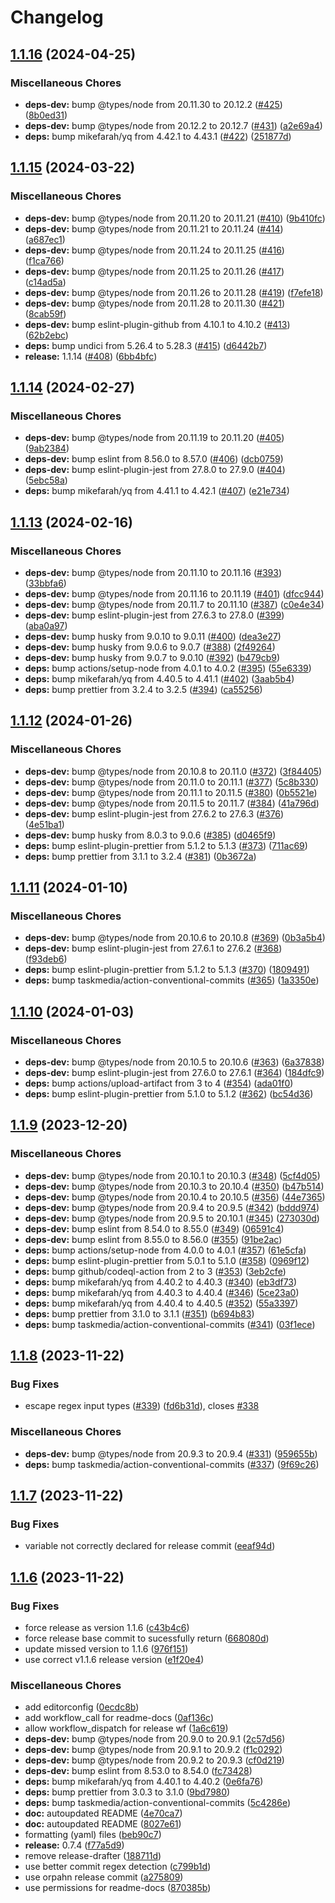 # Changelog

## [1.1.16](https://github.com/taskmedia/action-conventional-commits/compare/v1.1.15...v1.1.16) (2024-04-25)


### Miscellaneous Chores

* **deps-dev:** bump @types/node from 20.11.30 to 20.12.2 ([#425](https://github.com/taskmedia/action-conventional-commits/issues/425)) ([8b0ed31](https://github.com/taskmedia/action-conventional-commits/commit/8b0ed3118b233a8c386b9ebac6bf9c960ee922b1))
* **deps-dev:** bump @types/node from 20.12.2 to 20.12.7 ([#431](https://github.com/taskmedia/action-conventional-commits/issues/431)) ([a2e69a4](https://github.com/taskmedia/action-conventional-commits/commit/a2e69a4ca5ee18ca963cbeddbeea4fce834fa72d))
* **deps:** bump mikefarah/yq from 4.42.1 to 4.43.1 ([#422](https://github.com/taskmedia/action-conventional-commits/issues/422)) ([251877d](https://github.com/taskmedia/action-conventional-commits/commit/251877d715cb394254ce3daf3661befd174e062e))

## [1.1.15](https://github.com/taskmedia/action-conventional-commits/compare/v1.1.14...v1.1.15) (2024-03-22)


### Miscellaneous Chores

* **deps-dev:** bump @types/node from 20.11.20 to 20.11.21 ([#410](https://github.com/taskmedia/action-conventional-commits/issues/410)) ([9b410fc](https://github.com/taskmedia/action-conventional-commits/commit/9b410fcc59d08fd715a25206be3d5b140f0e9cde))
* **deps-dev:** bump @types/node from 20.11.21 to 20.11.24 ([#414](https://github.com/taskmedia/action-conventional-commits/issues/414)) ([a687ec1](https://github.com/taskmedia/action-conventional-commits/commit/a687ec1772ecc0eb36c04843fd183f846675c6e0))
* **deps-dev:** bump @types/node from 20.11.24 to 20.11.25 ([#416](https://github.com/taskmedia/action-conventional-commits/issues/416)) ([f1ca766](https://github.com/taskmedia/action-conventional-commits/commit/f1ca766cf3e7db63b637393e724ab2abc7856bb5))
* **deps-dev:** bump @types/node from 20.11.25 to 20.11.26 ([#417](https://github.com/taskmedia/action-conventional-commits/issues/417)) ([c14ad5a](https://github.com/taskmedia/action-conventional-commits/commit/c14ad5a3b630dc0cf06ca174e45584d0235c6cd5))
* **deps-dev:** bump @types/node from 20.11.26 to 20.11.28 ([#419](https://github.com/taskmedia/action-conventional-commits/issues/419)) ([f7efe18](https://github.com/taskmedia/action-conventional-commits/commit/f7efe1823fe20655c116e1f2eac7c11dda5a5bbb))
* **deps-dev:** bump @types/node from 20.11.28 to 20.11.30 ([#421](https://github.com/taskmedia/action-conventional-commits/issues/421)) ([8cab59f](https://github.com/taskmedia/action-conventional-commits/commit/8cab59fd8e65e0f6c99743b460417c206e15d7e2))
* **deps-dev:** bump eslint-plugin-github from 4.10.1 to 4.10.2 ([#413](https://github.com/taskmedia/action-conventional-commits/issues/413)) ([62b2ebc](https://github.com/taskmedia/action-conventional-commits/commit/62b2ebc978e6b4a5d01bef5f39dc0134970c0a33))
* **deps:** bump undici from 5.26.4 to 5.28.3 ([#415](https://github.com/taskmedia/action-conventional-commits/issues/415)) ([d6442b7](https://github.com/taskmedia/action-conventional-commits/commit/d6442b727b5cf7f6183bebe5c10f3b6d9d6e8eec))
* **release:** 1.1.14 ([#408](https://github.com/taskmedia/action-conventional-commits/issues/408)) ([6bb4bfc](https://github.com/taskmedia/action-conventional-commits/commit/6bb4bfcf45a940186e8436b8a0465d4d3361a55f))

## [1.1.14](https://github.com/taskmedia/action-conventional-commits/compare/v1.1.13...v1.1.14) (2024-02-27)


### Miscellaneous Chores

* **deps-dev:** bump @types/node from 20.11.19 to 20.11.20 ([#405](https://github.com/taskmedia/action-conventional-commits/issues/405)) ([9ab2384](https://github.com/taskmedia/action-conventional-commits/commit/9ab2384b36a2b4e7f92e7b4f192b81ab81c955c5))
* **deps-dev:** bump eslint from 8.56.0 to 8.57.0 ([#406](https://github.com/taskmedia/action-conventional-commits/issues/406)) ([dcb0759](https://github.com/taskmedia/action-conventional-commits/commit/dcb0759ae49ee83f23c43f628927cf9816346e1b))
* **deps-dev:** bump eslint-plugin-jest from 27.8.0 to 27.9.0 ([#404](https://github.com/taskmedia/action-conventional-commits/issues/404)) ([5ebc58a](https://github.com/taskmedia/action-conventional-commits/commit/5ebc58a35636a57c84fe1b0a2816dfc5ab1a4430))
* **deps:** bump mikefarah/yq from 4.41.1 to 4.42.1 ([#407](https://github.com/taskmedia/action-conventional-commits/issues/407)) ([e21e734](https://github.com/taskmedia/action-conventional-commits/commit/e21e734dadafd9be74c2e4848a178cb779a9ad50))

## [1.1.13](https://github.com/taskmedia/action-conventional-commits/compare/v1.1.12...v1.1.13) (2024-02-16)


### Miscellaneous Chores

* **deps-dev:** bump @types/node from 20.11.10 to 20.11.16 ([#393](https://github.com/taskmedia/action-conventional-commits/issues/393)) ([33bbfa6](https://github.com/taskmedia/action-conventional-commits/commit/33bbfa602fd660349b7d957136bffafacd828d51))
* **deps-dev:** bump @types/node from 20.11.16 to 20.11.19 ([#401](https://github.com/taskmedia/action-conventional-commits/issues/401)) ([dfcc944](https://github.com/taskmedia/action-conventional-commits/commit/dfcc944194c3014c9c6329e83da2d4a2b3733653))
* **deps-dev:** bump @types/node from 20.11.7 to 20.11.10 ([#387](https://github.com/taskmedia/action-conventional-commits/issues/387)) ([c0e4e34](https://github.com/taskmedia/action-conventional-commits/commit/c0e4e34232521c2f63d09f6c43ac32ecf938f10e))
* **deps-dev:** bump eslint-plugin-jest from 27.6.3 to 27.8.0 ([#399](https://github.com/taskmedia/action-conventional-commits/issues/399)) ([aba0a97](https://github.com/taskmedia/action-conventional-commits/commit/aba0a9710b30057a7bd8257cf3e598b617833cde))
* **deps-dev:** bump husky from 9.0.10 to 9.0.11 ([#400](https://github.com/taskmedia/action-conventional-commits/issues/400)) ([dea3e27](https://github.com/taskmedia/action-conventional-commits/commit/dea3e2741b541a0606694efab946f1cce65bed7f))
* **deps-dev:** bump husky from 9.0.6 to 9.0.7 ([#388](https://github.com/taskmedia/action-conventional-commits/issues/388)) ([2f49264](https://github.com/taskmedia/action-conventional-commits/commit/2f49264b382ded0a0b37074f03656baed73768d0))
* **deps-dev:** bump husky from 9.0.7 to 9.0.10 ([#392](https://github.com/taskmedia/action-conventional-commits/issues/392)) ([b479cb9](https://github.com/taskmedia/action-conventional-commits/commit/b479cb9d53e121479ed1b5fec1353278d2f34fd7))
* **deps:** bump actions/setup-node from 4.0.1 to 4.0.2 ([#395](https://github.com/taskmedia/action-conventional-commits/issues/395)) ([55e6339](https://github.com/taskmedia/action-conventional-commits/commit/55e6339529cace3559b9e50ce6d442d68686f86c))
* **deps:** bump mikefarah/yq from 4.40.5 to 4.41.1 ([#402](https://github.com/taskmedia/action-conventional-commits/issues/402)) ([3aab5b4](https://github.com/taskmedia/action-conventional-commits/commit/3aab5b419a0880df12f8382909800d603a10165f))
* **deps:** bump prettier from 3.2.4 to 3.2.5 ([#394](https://github.com/taskmedia/action-conventional-commits/issues/394)) ([ca55256](https://github.com/taskmedia/action-conventional-commits/commit/ca5525623ac5a0e798b0e8131e9d0d9f05e2f978))

## [1.1.12](https://github.com/taskmedia/action-conventional-commits/compare/v1.1.11...v1.1.12) (2024-01-26)


### Miscellaneous Chores

* **deps-dev:** bump @types/node from 20.10.8 to 20.11.0 ([#372](https://github.com/taskmedia/action-conventional-commits/issues/372)) ([3f84405](https://github.com/taskmedia/action-conventional-commits/commit/3f84405537991963d352aa02fb538348aeccbf37))
* **deps-dev:** bump @types/node from 20.11.0 to 20.11.1 ([#377](https://github.com/taskmedia/action-conventional-commits/issues/377)) ([5c8b330](https://github.com/taskmedia/action-conventional-commits/commit/5c8b3303b291a664a068661568e23938a3e8752b))
* **deps-dev:** bump @types/node from 20.11.1 to 20.11.5 ([#380](https://github.com/taskmedia/action-conventional-commits/issues/380)) ([0b5521e](https://github.com/taskmedia/action-conventional-commits/commit/0b5521e43f90276c1c72bdd5539e5545c11854d8))
* **deps-dev:** bump @types/node from 20.11.5 to 20.11.7 ([#384](https://github.com/taskmedia/action-conventional-commits/issues/384)) ([41a796d](https://github.com/taskmedia/action-conventional-commits/commit/41a796d79f6da10e3d349b34833b691608b18f55))
* **deps-dev:** bump eslint-plugin-jest from 27.6.2 to 27.6.3 ([#376](https://github.com/taskmedia/action-conventional-commits/issues/376)) ([4e51ba1](https://github.com/taskmedia/action-conventional-commits/commit/4e51ba1ba72d0adcf6d2883c354bc2ff4a08fe90))
* **deps-dev:** bump husky from 8.0.3 to 9.0.6 ([#385](https://github.com/taskmedia/action-conventional-commits/issues/385)) ([d0465f9](https://github.com/taskmedia/action-conventional-commits/commit/d0465f9bd6b5388a39a603241d1092163fde385f))
* **deps:** bump eslint-plugin-prettier from 5.1.2 to 5.1.3 ([#373](https://github.com/taskmedia/action-conventional-commits/issues/373)) ([711ac69](https://github.com/taskmedia/action-conventional-commits/commit/711ac69a1b4a2187dfbc4383d3a44c6a5eca1bb9))
* **deps:** bump prettier from 3.1.1 to 3.2.4 ([#381](https://github.com/taskmedia/action-conventional-commits/issues/381)) ([0b3672a](https://github.com/taskmedia/action-conventional-commits/commit/0b3672a089e27371f450a82fb8537925df2ad3e7))

## [1.1.11](https://github.com/taskmedia/action-conventional-commits/compare/v1.1.10...v1.1.11) (2024-01-10)


### Miscellaneous Chores

* **deps-dev:** bump @types/node from 20.10.6 to 20.10.8 ([#369](https://github.com/taskmedia/action-conventional-commits/issues/369)) ([0b3a5b4](https://github.com/taskmedia/action-conventional-commits/commit/0b3a5b4b0c224f613699a003c4184879b7a18d31))
* **deps-dev:** bump eslint-plugin-jest from 27.6.1 to 27.6.2 ([#368](https://github.com/taskmedia/action-conventional-commits/issues/368)) ([f93deb6](https://github.com/taskmedia/action-conventional-commits/commit/f93deb662a2f020df9434a9dbabf81c28773ff93))
* **deps:** bump eslint-plugin-prettier from 5.1.2 to 5.1.3 ([#370](https://github.com/taskmedia/action-conventional-commits/issues/370)) ([1809491](https://github.com/taskmedia/action-conventional-commits/commit/180949151b3f8a2bf502406afbadb5c8631462f8))
* **deps:** bump taskmedia/action-conventional-commits ([#365](https://github.com/taskmedia/action-conventional-commits/issues/365)) ([1a3350e](https://github.com/taskmedia/action-conventional-commits/commit/1a3350eda1b2dad913cb50256d0b15d7cb166b36))

## [1.1.10](https://github.com/taskmedia/action-conventional-commits/compare/v1.1.9...v1.1.10) (2024-01-03)


### Miscellaneous Chores

* **deps-dev:** bump @types/node from 20.10.5 to 20.10.6 ([#363](https://github.com/taskmedia/action-conventional-commits/issues/363)) ([6a37838](https://github.com/taskmedia/action-conventional-commits/commit/6a37838ea55039010a9ddb44860cd612d2249fa1))
* **deps-dev:** bump eslint-plugin-jest from 27.6.0 to 27.6.1 ([#364](https://github.com/taskmedia/action-conventional-commits/issues/364)) ([184dfc9](https://github.com/taskmedia/action-conventional-commits/commit/184dfc995c7e59c8ba4c76ce15a2a192e91ea0fb))
* **deps:** bump actions/upload-artifact from 3 to 4 ([#354](https://github.com/taskmedia/action-conventional-commits/issues/354)) ([ada01f0](https://github.com/taskmedia/action-conventional-commits/commit/ada01f0bd722f2ec8e6f184bf5d5443726b098f0))
* **deps:** bump eslint-plugin-prettier from 5.1.0 to 5.1.2 ([#362](https://github.com/taskmedia/action-conventional-commits/issues/362)) ([bc54d36](https://github.com/taskmedia/action-conventional-commits/commit/bc54d36263f292449f3421f134d7a8c12fbf181b))

## [1.1.9](https://github.com/taskmedia/action-conventional-commits/compare/v1.1.8...v1.1.9) (2023-12-20)


### Miscellaneous Chores

* **deps-dev:** bump @types/node from 20.10.1 to 20.10.3 ([#348](https://github.com/taskmedia/action-conventional-commits/issues/348)) ([5cf4d05](https://github.com/taskmedia/action-conventional-commits/commit/5cf4d053fc4e0997267e43df3f4add4fe1de16ed))
* **deps-dev:** bump @types/node from 20.10.3 to 20.10.4 ([#350](https://github.com/taskmedia/action-conventional-commits/issues/350)) ([b47b514](https://github.com/taskmedia/action-conventional-commits/commit/b47b514eedbbc45422cde4ac416f610b95ea922b))
* **deps-dev:** bump @types/node from 20.10.4 to 20.10.5 ([#356](https://github.com/taskmedia/action-conventional-commits/issues/356)) ([44e7365](https://github.com/taskmedia/action-conventional-commits/commit/44e7365846ceba4696ca1ff6a12b6d8e2ac35c8c))
* **deps-dev:** bump @types/node from 20.9.4 to 20.9.5 ([#342](https://github.com/taskmedia/action-conventional-commits/issues/342)) ([bddd974](https://github.com/taskmedia/action-conventional-commits/commit/bddd974ae276ac64635bdad5533bb95b4a260cb2))
* **deps-dev:** bump @types/node from 20.9.5 to 20.10.1 ([#345](https://github.com/taskmedia/action-conventional-commits/issues/345)) ([273030d](https://github.com/taskmedia/action-conventional-commits/commit/273030d5a7fbf0c232b6cbf1fbe19eb17b617209))
* **deps-dev:** bump eslint from 8.54.0 to 8.55.0 ([#349](https://github.com/taskmedia/action-conventional-commits/issues/349)) ([06591c4](https://github.com/taskmedia/action-conventional-commits/commit/06591c470979910186d41a3d557f0c834c280a36))
* **deps-dev:** bump eslint from 8.55.0 to 8.56.0 ([#355](https://github.com/taskmedia/action-conventional-commits/issues/355)) ([91be2ac](https://github.com/taskmedia/action-conventional-commits/commit/91be2acf25b747427f53d814a71b6b478106eaa3))
* **deps:** bump actions/setup-node from 4.0.0 to 4.0.1 ([#357](https://github.com/taskmedia/action-conventional-commits/issues/357)) ([61e5cfa](https://github.com/taskmedia/action-conventional-commits/commit/61e5cfa637c1612284fecc1f7f91545a5a5377cf))
* **deps:** bump eslint-plugin-prettier from 5.0.1 to 5.1.0 ([#358](https://github.com/taskmedia/action-conventional-commits/issues/358)) ([0969f12](https://github.com/taskmedia/action-conventional-commits/commit/0969f12dd23fbed2ae949a0501c94dbb1d26ab98))
* **deps:** bump github/codeql-action from 2 to 3 ([#353](https://github.com/taskmedia/action-conventional-commits/issues/353)) ([3eb2cfe](https://github.com/taskmedia/action-conventional-commits/commit/3eb2cfe71fd549b697a15c22d43b994a642c8c2f))
* **deps:** bump mikefarah/yq from 4.40.2 to 4.40.3 ([#340](https://github.com/taskmedia/action-conventional-commits/issues/340)) ([eb3df73](https://github.com/taskmedia/action-conventional-commits/commit/eb3df731e072815fa4505d29a1e6893f307697a8))
* **deps:** bump mikefarah/yq from 4.40.3 to 4.40.4 ([#346](https://github.com/taskmedia/action-conventional-commits/issues/346)) ([5ce23a0](https://github.com/taskmedia/action-conventional-commits/commit/5ce23a0807ca2a34b5ae788012edb60025817ce7))
* **deps:** bump mikefarah/yq from 4.40.4 to 4.40.5 ([#352](https://github.com/taskmedia/action-conventional-commits/issues/352)) ([55a3397](https://github.com/taskmedia/action-conventional-commits/commit/55a3397920f7f0fe92d390245c7999a088056f2f))
* **deps:** bump prettier from 3.1.0 to 3.1.1 ([#351](https://github.com/taskmedia/action-conventional-commits/issues/351)) ([b694b83](https://github.com/taskmedia/action-conventional-commits/commit/b694b836c8b46416d2653032e3bf13c496639a29))
* **deps:** bump taskmedia/action-conventional-commits ([#341](https://github.com/taskmedia/action-conventional-commits/issues/341)) ([03f1ece](https://github.com/taskmedia/action-conventional-commits/commit/03f1eceeb1f2937c22a413983c2a07b2a4d260a2))

## [1.1.8](https://github.com/taskmedia/action-conventional-commits/compare/v1.1.7...v1.1.8) (2023-11-22)


### Bug Fixes

* escape regex input types ([#339](https://github.com/taskmedia/action-conventional-commits/issues/339)) ([fd6b31d](https://github.com/taskmedia/action-conventional-commits/commit/fd6b31d13833a167dcd716781f98b5f14c59b80c)), closes [#338](https://github.com/taskmedia/action-conventional-commits/issues/338)


### Miscellaneous Chores

* **deps-dev:** bump @types/node from 20.9.3 to 20.9.4 ([#331](https://github.com/taskmedia/action-conventional-commits/issues/331)) ([959655b](https://github.com/taskmedia/action-conventional-commits/commit/959655b79d0be798d60fbb9a2bd88ee2664cfced))
* **deps:** bump taskmedia/action-conventional-commits ([#337](https://github.com/taskmedia/action-conventional-commits/issues/337)) ([9f69c26](https://github.com/taskmedia/action-conventional-commits/commit/9f69c26bfd88aec65684623ab56f77a56869af2a))

## [1.1.7](https://github.com/taskmedia/action-conventional-commits/compare/v1.1.6...v1.1.7) (2023-11-22)


### Bug Fixes

* variable not correctly declared for release commit ([eeaf94d](https://github.com/taskmedia/action-conventional-commits/commit/eeaf94dc151a723db9108b4e4685e295eb9f533a))

## [1.1.6](https://github.com/taskmedia/action-conventional-commits/compare/v0.7.3...v1.1.6) (2023-11-22)


### Bug Fixes

* force release as version 1.1.6 ([c43b4c6](https://github.com/taskmedia/action-conventional-commits/commit/c43b4c6fd05d5d4b1ee835bbde03638aed7ba172))
* force release base commit to sucessfully return ([668080d](https://github.com/taskmedia/action-conventional-commits/commit/668080d48b0dd0acd99c5361ba84f7a81a850f44))
* update missed version to 1.1.6 ([976f151](https://github.com/taskmedia/action-conventional-commits/commit/976f1519406581337b373d65ef1ab604d0bd0083))
* use correct v1.1.6 release version ([e1f20e4](https://github.com/taskmedia/action-conventional-commits/commit/e1f20e45b77e52cffc816e8cc256653cc00c1ca8))


### Miscellaneous Chores

* add editorconfig ([0ecdc8b](https://github.com/taskmedia/action-conventional-commits/commit/0ecdc8b17ef6ea5db3c080eb5432de8475cbcd50))
* add workflow_call for readme-docs ([0af136c](https://github.com/taskmedia/action-conventional-commits/commit/0af136cfab3d2d9a5aaedc55bc21329f1c90c20a))
* allow workflow_dispatch for release wf ([1a6c619](https://github.com/taskmedia/action-conventional-commits/commit/1a6c619f39dd75c8bce61d491e986f74b79ba0aa))
* **deps-dev:** bump @types/node from 20.9.0 to 20.9.1 ([2c57d56](https://github.com/taskmedia/action-conventional-commits/commit/2c57d56506b63b44e5a4ab0ff04dd297a48136b0))
* **deps-dev:** bump @types/node from 20.9.1 to 20.9.2 ([f1c0292](https://github.com/taskmedia/action-conventional-commits/commit/f1c02920c29d274ea5bd4bdab39e8b663856cdbf))
* **deps-dev:** bump @types/node from 20.9.2 to 20.9.3 ([cf0d219](https://github.com/taskmedia/action-conventional-commits/commit/cf0d219fce7e5609ca5663eaa2542d1441d1480c))
* **deps-dev:** bump eslint from 8.53.0 to 8.54.0 ([fc73428](https://github.com/taskmedia/action-conventional-commits/commit/fc7342848d72272da66f4a9e8ad31d0b4ff84f5a))
* **deps:** bump mikefarah/yq from 4.40.1 to 4.40.2 ([0e6fa76](https://github.com/taskmedia/action-conventional-commits/commit/0e6fa76ea26d4418802d56f625dea641bf45215e))
* **deps:** bump prettier from 3.0.3 to 3.1.0 ([9bd7980](https://github.com/taskmedia/action-conventional-commits/commit/9bd7980e1ce4001cf5bb481d9af16e023a8b4d0b))
* **deps:** bump taskmedia/action-conventional-commits ([5c4286e](https://github.com/taskmedia/action-conventional-commits/commit/5c4286e7853b4d2e0b1d1b091e33c9a207b20a48))
* **doc:** autoupdated README ([4e70ca7](https://github.com/taskmedia/action-conventional-commits/commit/4e70ca7fc0f96c3909256c18467aa63e7e069d44))
* **doc:** autoupdated README ([8027e61](https://github.com/taskmedia/action-conventional-commits/commit/8027e61b191b4e0c0a126d9f41699b77399691da))
* formatting (yaml) files ([beb90c7](https://github.com/taskmedia/action-conventional-commits/commit/beb90c7963fb669fa2629cd334d29d40635be16d))
* **release:** 0.7.4 ([f77a5d9](https://github.com/taskmedia/action-conventional-commits/commit/f77a5d907064851a8a0caf8c1e804ff6925d2982))
* remove release-drafter ([188711d](https://github.com/taskmedia/action-conventional-commits/commit/188711d10002b53265b609d5f75e9609e232106f))
* use better commit regex detection ([c799b1d](https://github.com/taskmedia/action-conventional-commits/commit/c799b1d4611ec3b5f792379689ffc6f1ebdf69be))
* use orpahn release commit ([a275809](https://github.com/taskmedia/action-conventional-commits/commit/a27580974f7a623ec5801b20d06cd77d4abc6164))
* use permissions for readme-docs ([870385b](https://github.com/taskmedia/action-conventional-commits/commit/870385b3544ba2466d24798a91376a47adbf4906))
